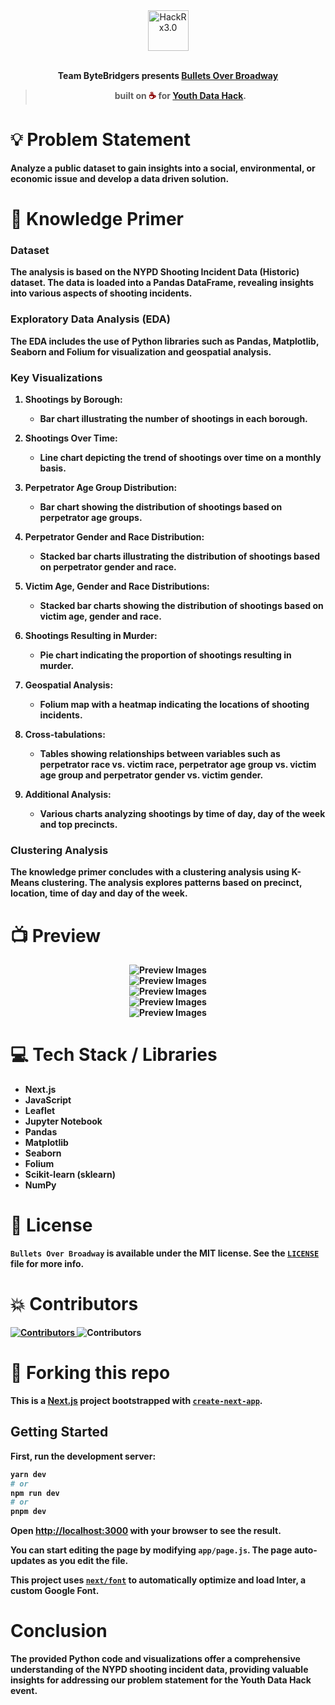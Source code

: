 <div align="center">
  <img alt="HackRx3.0" src="docs/ydh.png" height="65" />
</div>

<br>
<p align="center">
<b>Team ByteBridgers presents <a href="https://bullets-over-broadway.vercel.app/
">Bullets Over Broadway</a>
<br>
</p>
<blockquote align="center"> 
  built on <span style="color: #8b0000;">☕</span> for <a href="https://youth-data-hack.devpost.com/">Youth Data Hack</a>.

</blockquote>

# 💡 Problem Statement

Analyze a public dataset to gain insights into a social, environmental, or economic issue and develop a data driven solution.

# 🧠 Knowledge Primer

### Dataset
The analysis is based on the NYPD Shooting Incident Data (Historic) dataset. The data is loaded into a Pandas DataFrame, revealing insights into various aspects of shooting incidents.

### Exploratory Data Analysis (EDA)
The EDA includes the use of Python libraries such as Pandas, Matplotlib, Seaborn and Folium for visualization and geospatial analysis.

### Key Visualizations
1. **Shootings by Borough:**
   - Bar chart illustrating the number of shootings in each borough.

2. **Shootings Over Time:**
   - Line chart depicting the trend of shootings over time on a monthly basis.

3. **Perpetrator Age Group Distribution:**
   - Bar chart showing the distribution of shootings based on perpetrator age groups.

4. **Perpetrator Gender and Race Distribution:**
   - Stacked bar charts illustrating the distribution of shootings based on perpetrator gender and race.

5. **Victim Age, Gender and Race Distributions:**
   - Stacked bar charts showing the distribution of shootings based on victim age, gender and race.

6. **Shootings Resulting in Murder:**
   - Pie chart indicating the proportion of shootings resulting in murder.

7. **Geospatial Analysis:**
   - Folium map with a heatmap indicating the locations of shooting incidents.

8. **Cross-tabulations:**
   - Tables showing relationships between variables such as perpetrator race vs. victim race, perpetrator age group vs. victim age group and perpetrator gender vs. victim gender.

9. **Additional Analysis:**
   - Various charts analyzing shootings by time of day, day of the week and top precincts.

### Clustering Analysis
The knowledge primer concludes with a clustering analysis using K-Means clustering. The analysis explores patterns based on precinct, location, time of day and day of the week.

# 📺 Preview

<div align="center">
  <img alt="Preview Images" src="docs/preview1.png" />
</div>
<div align="center">
  <img alt="Preview Images" src="docs/preview2.png" />
</div>
<div align="center">
  <img alt="Preview Images" src="docs/preview4.png" />
</div>
<div align="center">
  <img alt="Preview Images" src="docs/preview3.png" />
</div>
<div align="center">
  <img alt="Preview Images" src="docs/preview5.png" />
</div>


# 💻 Tech Stack / Libraries

- Next.js
- JavaScript
- Leaflet
- Jupyter Notebook
- Pandas
- Matplotlib
- Seaborn
- Folium
- Scikit-learn (sklearn)
- NumPy

# 📜 License

`Bullets Over Broadway` is available under the MIT license. See the [`LICENSE`](https://github.com/HackRx3/PS1_NudgeFudge/blob/main/LICENSE) file for more info.

# 💥 Contributors

<a href="https://github.com/GyaneshSamanta/Youth-Data-Hack/graphs/contributors">
<img src="https://contrib.rocks/image?repo=GyaneshSamanta/Youth-Data-Hack" alt="Contributors">
</a>
<img src="https://contrib.rocks/image?repo=priyadarshss/bullets-over-broadway" alt="Contributors">
</a>
                                                                                  
# 🚨 Forking this repo

This is a [Next.js](https://nextjs.org/) project bootstrapped with [`create-next-app`](https://github.com/vercel/next.js/tree/canary/packages/create-next-app).

## Getting Started

First, run the development server:

```bash
yarn dev
# or
npm run dev
# or
pnpm dev
```

Open [http://localhost:3000](http://localhost:3000) with your browser to see the result.

You can start editing the page by modifying `app/page.js`. The page auto-updates as you edit the file.

This project uses [`next/font`](https://nextjs.org/docs/basic-features/font-optimization) to automatically optimize and load Inter, a custom Google Font.

# Conclusion
The provided Python code and visualizations offer a comprehensive understanding of the NYPD shooting incident data, providing valuable insights for addressing our problem statement for the Youth Data Hack event.
